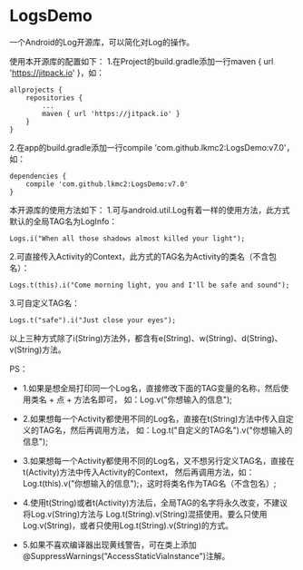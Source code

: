 # LogsDemo
一个Android的Log开源库，可以简化对Log的操作。

使用本开源库的配置如下：
1.在Project的build.gradle添加一行maven { url 'https://jitpack.io' }，如：
```
allprojects {
	repositories {
		...
		maven { url 'https://jitpack.io' }
	}
}
```

2.在app的build.gradle添加一行compile 'com.github.lkmc2:LogsDemo:v7.0'，如：
```
dependencies {
	compile 'com.github.lkmc2:LogsDemo:v7.0'
}
```

本开源库的使用方法如下：
1.可与android.util.Log有着一样的使用方法，此方式默认的全局TAG名为LogInfo：
```
Logs.i("When all those shadows almost killed your light");
```

2.可直接传入Activity的Context，此方式的TAG名为Activity的类名（不含包名）：
```
Logs.t(this).i("Come morning light, you and I'll be safe and sound");
```

3.可自定义TAG名：
```
Logs.t("safe").i("Just close your eyes");
```

以上三种方式除了i(String)方法外，都含有e(String)、w(String)、d(String)、v(String)方法。


PS：
 * 1.如果是想全局打印同一个Log名，直接修改下面的TAG变量的名称，然后使用类名 + 点 + 方法名即可，
如：Log.v("你想输入的信息");
 
 * 2.如果想每一个Activity都使用不同的Log名，直接在t(String)方法中传入自定义的TAG名，然后再调用方法，
如：Log.t("自定义的TAG名").v("你想输入的信息");
 
 * 3.如果想每一个Activity都使用不同的Log名，又不想另行定义TAG名，直接在t(Activity)方法中传入Activity的Context，
然后再调用方法，如：Log.t(this).v("你想输入的信息");，这时将类名作为TAG名（不含包名）;
 
 * 4.使用t(String)或者t(Activity)方法后，全局TAG的名字将永久改变，不建议将Log.v(String)方法与
 Log.t(String).v(String)混搭使用。要么只使用Log.v(String)，或者只使用Log.t(String).v(String)的方式。

 * 5.如果不喜欢编译器出现黄线警告，可在类上添加@SuppressWarnings("AccessStaticViaInstance")注解。
